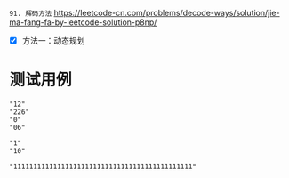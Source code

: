
`91. 解码方法` https://leetcode-cn.com/problems/decode-ways/solution/jie-ma-fang-fa-by-leetcode-solution-p8np/
- [x] 方法一：动态规划

# 测试用例

```
"12"
"226"
"0"
"06"

"1"
"10"

"111111111111111111111111111111111111111111111"
```
